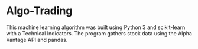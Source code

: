 # Algo-Trading

This machine learning algorithm was built using Python 3 and scikit-learn with a Technical Indicators. The program gathers stock data using the Alpha Vantage API and pandas.
